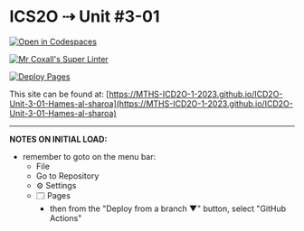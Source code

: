 # ICS2O ⇢ Unit #3-01

[![Open in Codespaces](https://classroom.github.com/assets/launch-codespace-7f7980b617ed060a017424585567c406b6ee15c891e84e1186181d67ecf80aa0.svg)](https://classroom.github.com/open-in-codespaces?assignment_repo_id=14511127)

[![Mr Coxall's Super Linter](https://github.com/MTHS-ICD2O-1-2023/ICD2O-Unit-3-01-Hames-al-sharoa/workflows/Mr%20Coxall's%20Super%20Linter/badge.svg)](https://github.com/MTHS-ICD2O-1-2023/ICD2O-Unit-3-01-Hames-al-sharoa/actions)

[![Deploy Pages](https://github.com/MTHS-ICD2O-1-2023/ICD2O-Unit-3-01-Hames-al-sharoa/workflows/Deploy%20Pages/badge.svg)](https://github.com/MTHS-ICD2O-1-2023/ICD2O-Unit-3-01-Hames-al-sharoa/actions)

This site can be found at: [https://MTHS-ICD2O-1-2023.github.io/ICD2O-Unit-3-01-Hames-al-sharoa](https://MTHS-ICD2O-1-2023.github.io/ICD2O-Unit-3-01-Hames-al-sharoa)

---

**NOTES ON INITIAL LOAD:**
- remember to goto on the menu bar:
  - File
  - Go to Repository
  - ⚙ Settings
  - 🗔 Pages
    - then from the "Deploy from a branch ▼" button, select "GitHub Actions"
